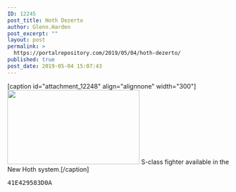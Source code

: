 ```yaml
---
ID: 12245
post_title: Hoth Dezerto
author: Glenn.Harden
post_excerpt: ""
layout: post
permalink: >
  https://portalrepository.com/2019/05/04/hoth-dezerto/
published: true
post_date: 2019-05-04 15:07:43
---
```

[caption id="attachment_12248" align="alignnone" width="300"]<img class="size-medium wp-image-12248" src="https://portalrepository.com/wp-content/uploads/2019/05/20190504125003_1-300x169.jpg" alt="" width="300" height="169" /> S-class fighter available in the New Hoth system.[/caption]
<pre>41E429583D0A</pre>